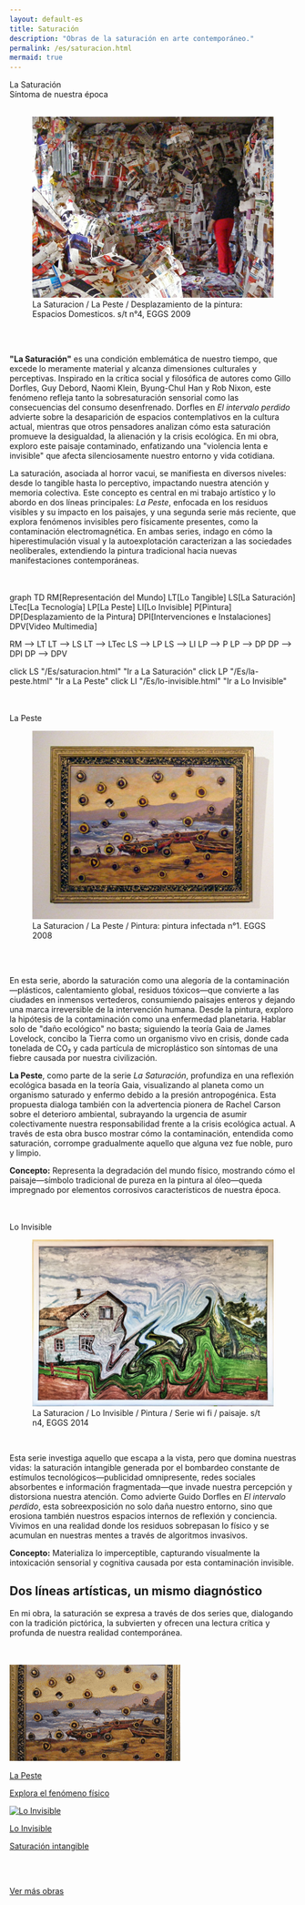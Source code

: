 ```yaml
---
layout: default-es
title: Saturación
description: "Obras de la saturación en arte contemporáneo."
permalink: /es/saturacion.html
mermaid: true
---
```


<div class="titulo">La Saturación</div>
<div class="subtitulo">Síntoma de nuestra época</div>
<br>

<figure class="imagen-con-caption">
  <img src="/assets/img/la-saturacion-cocina-cubierta-086.jpg" alt="La Saturación - Manifestación del Exceso" loading="lazy">
  <figcaption>La Saturacion / La Peste / Desplazamiento de la pintura: Espacios Domesticos. s/t n°4, EGGS 2009</figcaption>
</figure>
<br><br>
<div class="parrafo">
  <p>
    <strong>"La Saturación"</strong> es una condición emblemática de nuestro tiempo, que excede lo meramente material y alcanza dimensiones culturales y perceptivas. Inspirado en la crítica social y filosófica de autores como Gillo Dorfles, Guy Debord, Naomi Klein, Byung-Chul Han y Rob Nixon, este fenómeno refleja tanto la sobresaturación sensorial como las consecuencias del consumo desenfrenado. Dorfles en <em>El intervalo perdido</em> advierte sobre la desaparición de espacios contemplativos en la cultura actual, mientras que otros pensadores analizan cómo esta saturación promueve la desigualdad, la alienación y la crisis ecológica. En mi obra, exploro este paisaje contaminado, enfatizando una "violencia lenta e invisible" que afecta silenciosamente nuestro entorno y vida cotidiana.
  </p>
  <p>
    La saturación, asociada al horror vacui, se manifiesta en diversos niveles: desde lo tangible hasta lo perceptivo, impactando nuestra atención y memoria colectiva. Este concepto es central en mi trabajo artístico y lo abordo en dos líneas principales: <em>La Peste</em>, enfocada en los residuos visibles y su impacto en los paisajes, y una segunda serie más reciente, que explora fenómenos invisibles pero físicamente presentes, como la contaminación electromagnética. En ambas series, indago en cómo la hiperestimulación visual y la autoexplotación caracterizan a las sociedades neoliberales, extendiendo la pintura tradicional hacia nuevas manifestaciones contemporáneas.
  </p>

</div>
<br><br>
<div class="mermaid">
graph TD
  RM[Representación del Mundo]
  LT[Lo Tangible]
  LS[La Saturación]
  LTec[La Tecnología]
  LP[La Peste]
  LI[Lo Invisible]
  P[Pintura]
  DP[Desplazamiento de la Pintura]
  DPI[Intervenciones e Instalaciones]
  DPV[Video Multimedia]

  RM --> LT
  LT --> LS
  LT --> LTec
  LS --> LP
  LS --> LI
  LP --> P
  LP --> DP
  DP --> DPI
  DP --> DPV

  click LS "/Es/saturacion.html" "Ir a La Saturación"
  click LP "/Es/la-peste.html" "Ir a La Peste"
  click LI "/Es/lo-invisible.html" "Ir a Lo Invisible"
</div>
<br>
<br>
<div class="subtitulo">La Peste</div>
<figure class="imagen-con-caption">
  <img src="/assets/img/la-peste---pintura01.jpg" alt="La Saturación - La peste" loading="lazy">
  <figcaption>La Saturacion / La Peste / Pintura: pintura infectada n°1. EGGS 2008</figcaption>
</figure>
<br><br>

<div class="parrafo">
  <p>
    En esta serie, abordo la saturación como una alegoría de la contaminación—plásticos, calentamiento global, residuos tóxicos—que convierte a las ciudades en inmensos vertederos, consumiendo paisajes enteros y dejando una marca irreversible de la intervención humana. Desde la pintura, exploro la hipótesis de la contaminación como una enfermedad planetaria. Hablar solo de "daño ecológico" no basta; siguiendo la teoría Gaia de James Lovelock, concibo la Tierra como un organismo vivo en crisis, donde cada tonelada de CO₂ y cada partícula de microplástico son síntomas de una fiebre causada por nuestra civilización.
  </p>
  <p>
    <strong>La Peste</strong>, como parte de la serie <em>La Saturación</em>, profundiza en una reflexión ecológica basada en la teoría Gaia, visualizando al planeta como un organismo saturado y enfermo debido a la presión antropogénica. Esta propuesta dialoga también con la advertencia pionera de Rachel Carson sobre el deterioro ambiental, subrayando la urgencia de asumir colectivamente nuestra responsabilidad frente a la crisis ecológica actual. A través de esta obra busco mostrar cómo la contaminación, entendida como saturación, corrompe gradualmente aquello que alguna vez fue noble, puro y limpio.
  </p>
  <p>
    <strong>Concepto:</strong> Representa la degradación del mundo físico, mostrando cómo el paisaje—símbolo tradicional de pureza en la pintura al óleo—queda impregnado por elementos corrosivos característicos de nuestra época.
  </p>
</div>
<br><br>
<div class="subtitulo">Lo Invisible</div>
<figure class="imagen-con-caption">
  <img src="/assets/img/lo-invisible-pintura-04.jpg" alt="La Saturación - Lo Invisible" loading="lazy">
  <figcaption>La Saturacion / Lo Invisible / Pintura / Serie wi fi / paisaje. s/t n4, EGGS 2014</figcaption>
</figure>
<br>

<div class="parrafo">
  <p>
    Esta serie investiga aquello que escapa a la vista, pero que domina nuestras vidas: la saturación intangible generada por el bombardeo constante de estímulos tecnológicos—publicidad omnipresente, redes sociales absorbentes e información fragmentada—que invade nuestra percepción y distorsiona nuestra atención. Como advierte Guido Dorfles en <em>El intervalo perdido</em>, esta sobreexposición no solo daña nuestro entorno, sino que erosiona también nuestros espacios internos de reflexión y conciencia. Vivimos en una realidad donde los residuos sobrepasan lo físico y se acumulan en nuestras mentes a través de algoritmos invasivos.
  </p>
  <p>
    <strong>Concepto:</strong> Materializa lo imperceptible, capturando visualmente la intoxicación sensorial y cognitiva causada por esta contaminación invisible.
  </p>
</div>


<h2 class="parrafo">Dos líneas artísticas, un mismo diagnóstico</h2>

<div class="parrafo">
  <p>
    En mi obra, la saturación se expresa a través de dos series que, dialogando con la tradición pictórica, la subvierten y ofrecen una lectura crítica y profunda de nuestra realidad contemporánea.
  </p>
</div>
<br><br>
<div class="button-container">
  <a href="/Es/la-peste.html" class="fancy-button">
    <div class="button-content">
      <img src="/assets/img/boton-saturacion-la-peste.gif" alt="La Peste" loading="lazy">
      <p class="title">La Peste</p>
      <p class="subtitle">Explora el fenómeno físico</p>
    </div>
  </a>
  <a href="/Es/lo-invisible.html" class="fancy-button">
    <div class="button-content">
      <img src="/assets/img/boton-saturacion-lo-invisible.gif" alt="Lo Invisible" loading="lazy">
      <p class="title">Lo Invisible</p>
      <p class="subtitle">Saturación intangible</p>
    </div>
  </a>
</div>
<br><br>

<a href="/Es/obras.html" class="enlace">Ver más obras</a>
